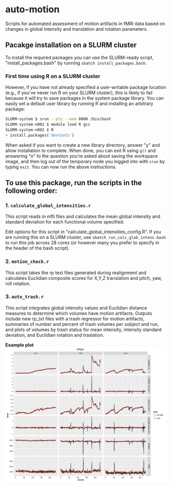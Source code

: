 # auto-motion
Scripts for automated assessment of motion artifacts in fMRI data based on changes in global intensity and translation and rotation parameters.

## Pacakge installation on a SLURM cluster

To install the required packages you can use the SLURM-ready script, "install_packages.bash" by running `sbatch install_packages.bash`. 

### First time using R on a SLURM cluster

However, if you have not already specified a user-writable package location (e.g., if you've never run R on your SLURM cluster), this is likely to fail because
it will try to save packages in the system package library. You can easily set a default user library by running R and installing an arbitrary package:

```bash
SLURM-system $ srun --pty --mem 8000 /bin/bash
SLURM-system-n002 $ module load R gcc
SLURM-system-n002 $ R
> install.packages('devtools')
```

When asked if you want to create a new library directory, answer "y" and allow installation to complete. When done, you can exit R using `q()` and answering "n" 
to the question you're asked about saving the workspace image, and then log out of the temporary node you logged into with `srun` by typing `exit`. You can now 
run the above instructions.

## To use this package, run the scripts in the following order:

### 1. `calculate_global_intensities.r`
This script reads in nifti files and calculates the mean global intensity and standard deviation for each functional volume specified.

Edit options for this script in "calculate_global_intensities_config.R". If you are running this on a SLURM cluster, use `sbatch run_calc_glob_intens.bash` to run this job across 28 cores (or however many you prefer to specify in the header of the bash script).

### 2. `motion_check.r`
This script takes the rp text files generated during realignment and calculates Euclidian composite scores for X,Y,Z translation and pitch, yaw, roll rotation.

### 3. `auto_trash.r`
This script integrates global intensity values and Euclidian distance measures to determine which volumes have motion artifacts. Outputs include new rp_txt files with a trash regressor for motion artifacts, summaries of number and percent of trash volumes per subject and run, and plots of volumes by trash status for mean intensity, intensity standard deviation, and Euclidian rotation and traslation.

**Example plot**
![plot example](https://github.com/brainhack-eugene/auto-motion/blob/master/plot_example.png)
